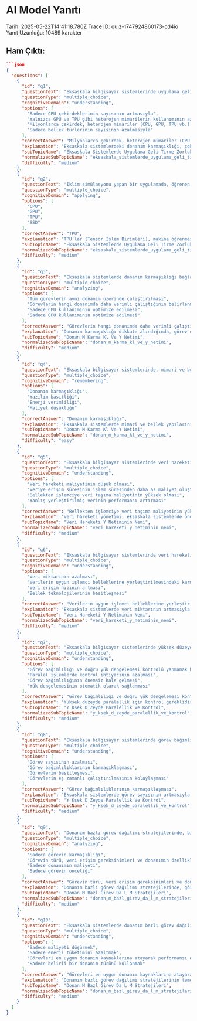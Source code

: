 # AI Model Yanıtı

Tarih: 2025-05-22T14:41:18.780Z
Trace ID: quiz-1747924860173-cd4io
Yanıt Uzunluğu: 10489 karakter

## Ham Çıktı:
```json
```json
{
  "questions": [
    {
      "id": "q1",
      "questionText": "Eksaskala bilgisayar sistemlerinde uygulama geliştirmenin zorluklarından biri olan donanım karmaşıklığı, hangi temel faktörlerle ilişkilidir?",
      "questionType": "multiple_choice",
      "cognitiveDomain": "understanding",
      "options": [
        "Sadece CPU çekirdeklerinin sayısının artmasıyla",
        "Yalnızca GPU ve TPU gibi heterojen mimarilerin kullanımının azalmasıyla",
        "Milyonlarca çekirdek, heterojen mimariler (CPU, GPU, TPU vb.) ve farklı bellek türlerinin kullanılmasıyla",
        "Sadece bellek türlerinin sayısının azalmasıyla"
      ],
      "correctAnswer": "Milyonlarca çekirdek, heterojen mimariler (CPU, GPU, TPU vb.) ve farklı bellek türlerinin kullanılmasıyla",
      "explanation": "Eksaskala sistemlerdeki donanım karmaşıklığı, çok sayıda çekirdek, farklı mimariler ve çeşitli bellek türlerinin bir arada kullanılmasından kaynaklanır. Bu durum, uygulama geliştirme sürecini zorlaştırır. Diğer seçenekler bu karmaşıklığı tam olarak yansıtmamaktadır.",
      "subTopicName": "Eksaskala Sistemlerde Uygulama Geli Tirme Zorluklar",
      "normalizedSubTopicName": "eksaskala_sistemlerde_uygulama_geli_tirme_zorluklar",
      "difficulty": "medium"
    },
    {
      "id": "q2",
      "questionText": "İklim simülasyonu yapan bir uygulamada, öğrenen modellerle iklim değişkenlerini tahmin etme işlemleri için en uygun donanım hangisidir?",
      "questionType": "multiple_choice",
      "cognitiveDomain": "applying",
      "options": [
        "CPU",
        "GPU",
        "TPU",
        "SSD"
      ],
      "correctAnswer": "TPU",
      "explanation": "TPU'lar (Tensor İşlem Birimleri), makine öğrenmesi iş yükleri için optimize edilmişlerdir ve öğrenen modellerle iklim değişkenlerini tahmin etme gibi işlemler için en uygun donanımı oluştururlar. CPU'lar genel amaçlı işlemler için, GPU'lar ise yüksek paralellik gerektiren işlemler için daha uygundur.",
      "subTopicName": "Eksaskala Sistemlerde Uygulama Geli Tirme Zorluklar",
      "normalizedSubTopicName": "eksaskala_sistemlerde_uygulama_geli_tirme_zorluklar",
      "difficulty": "medium"
    },
    {
      "id": "q3",
      "questionText": "Eksaskala sistemlerde donanım karmaşıklığı bağlamında, görev dağılımı yapılırken hangi husus dikkate alınmalıdır?",
      "questionType": "multiple_choice",
      "cognitiveDomain": "analyzing",
      "options": [
        "Tüm görevlerin aynı donanım üzerinde çalıştırılması",
        "Görevlerin hangi donanımda daha verimli çalıştığının belirlenmesi",
        "Sadece CPU kullanımının optimize edilmesi",
        "Sadece GPU kullanımının optimize edilmesi"
      ],
      "correctAnswer": "Görevlerin hangi donanımda daha verimli çalıştığının belirlenmesi",
      "explanation": "Donanım karmaşıklığı dikkate alındığında, görev dağılımı yapılırken her görevin hangi donanım üzerinde daha verimli çalıştığının belirlenmesi önemlidir. Bu, performansı artırır ve kaynakların etkin kullanımını sağlar. Diğer seçenekler, sistemin potansiyelini tam olarak kullanmamıza engel olur.",
      "subTopicName": "Donan M Karma Kl Ve Y Netimi",
      "normalizedSubTopicName": "donan_m_karma_kl_ve_y_netimi",
      "difficulty": "medium"
    },
    {
      "id": "q4",
      "questionText": "Eksaskala bilgisayar sistemlerinde, mimari ve bellek yapılarının çeşitlenmesi ve artmasıyla ortaya çıkan temel zorluklardan biri aşağıdakilerden hangisidir?",
      "questionType": "multiple_choice",
      "cognitiveDomain": "remembering",
      "options": [
        "Donanım karmaşıklığı",
        "Yazılım basitliği",
        "Enerji verimliliği",
        "Maliyet düşüklüğü"
      ],
      "correctAnswer": "Donanım karmaşıklığı",
      "explanation": "Eksaskala sistemlerde mimari ve bellek yapılarının çeşitlenmesi ve artması, donanım karmaşıklığını artırır. Bu durum, sistemlerin yönetimi ve optimizasyonu açısından zorluklar yaratır. Diğer seçenekler genellikle hedeflenen özellikler olsa da, bu sistemlerin doğasında var olan zorlukları yansıtmaz.",
      "subTopicName": "Donan M Karma Kl Ve Y Netimi",
      "normalizedSubTopicName": "donan_m_karma_kl_ve_y_netimi",
      "difficulty": "easy"
    },
    {
      "id": "q5",
      "questionText": "Eksaskala bilgisayar sistemlerinde veri hareketi yönetiminin önemi nedir?",
      "questionType": "multiple_choice",
      "cognitiveDomain": "understanding",
      "options": [
        "Veri hareketi maliyetinin düşük olması",
        "Veriye erişim süresinin işlem süresinden daha az maliyet oluşturması",
        "Bellekten işlemciye veri taşıma maliyetinin yüksek olması",
        "Yanlış yerleştirilmiş verinin performansı artırması"
      ],
      "correctAnswer": "Bellekten işlemciye veri taşıma maliyetinin yüksek olması",
      "explanation": "Veri hareketi yönetimi, eksaskala sistemlerde önemlidir çünkü bellekten işlemciye veri taşıma maliyeti yüksektir. Veriye erişim süresi, işlem süresinden daha fazla maliyet oluşturabilir ve yanlış yerleştirilmiş veri performans kaybına neden olabilir.",
      "subTopicName": "Veri Hareketi Y Netiminin Nemi",
      "normalizedSubTopicName": "veri_hareketi_y_netiminin_nemi",
      "difficulty": "medium"
    },
    {
      "id": "q6",
      "questionText": "Eksaskala bilgisayar sistemlerinde veri hareketi yönetimindeki temel zorluk nedir?",
      "questionType": "multiple_choice",
      "cognitiveDomain": "understanding",
      "options": [
        "Veri miktarının azalması",
        "Verilerin uygun işlemci belleklerine yerleştirilmesindeki karmaşıklığın artması",
        "Veri erişim hızının artması",
        "Bellek teknolojilerinin basitleşmesi"
      ],
      "correctAnswer": "Verilerin uygun işlemci belleklerine yerleştirilmesindeki karmaşıklığın artması",
      "explanation": "Eksaskala sistemlerde veri miktarının artmasıyla birlikte, verilerin uygun işlemci belleklerine yerleştirilmesindeki karmaşıklık artar. Bu durum, veri hareketi yönetimini zorlaştırır ve performans optimizasyonu gerektirir.",
      "subTopicName": "Veri Hareketi Y Netiminin Nemi",
      "normalizedSubTopicName": "veri_hareketi_y_netiminin_nemi",
      "difficulty": "medium"
    },
    {
      "id": "q7",
      "questionText": "Eksaskala bilgisayar sistemlerinde yüksek düzeyde paralellik için kontrolün gerekliliği neden önemlidir?",
      "questionType": "multiple_choice",
      "cognitiveDomain": "understanding",
      "options": [
        "Görev bağımlılığı ve doğru yük dengelemesi kontrolü yapmamak hatalı sonuçlara sebep olur ve performansı büyük ölçüde düşürür.",
        "Paralel işlemlerde kontrol ihtiyacının azalması",
        "Görev bağımlılığının önemsiz hale gelmesi",
        "Yük dengelemesinin otomatik olarak sağlanması"
      ],
      "correctAnswer": "Görev bağımlılığı ve doğru yük dengelemesi kontrolü yapmamak hatalı sonuçlara sebep olur ve performansı büyük ölçüde düşürür.",
      "explanation": "Yüksek düzeyde paralellik için kontrol gereklidir çünkü görev bağımlılığı ve doğru yük dengelemesi kontrolü yapılmadığında hatalı sonuçlar ortaya çıkar ve performans düşer. Bu nedenle, görevler arasındaki ilişkilerin ve iş yükünün dengeli dağılımının kontrol edilmesi önemlidir.",
      "subTopicName": "Y Ksek D Zeyde Paralellik Ve Kontrol",
      "normalizedSubTopicName": "y_ksek_d_zeyde_paralellik_ve_kontrol",
      "difficulty": "medium"
    },
    {
      "id": "q8",
      "questionText": "Eksaskala bilgisayar sistemlerinde görev bağımlılığı kontrolündeki temel zorluk nedir?",
      "questionType": "multiple_choice",
      "cognitiveDomain": "understanding",
      "options": [
        "Görev sayısının azalması",
        "Görev bağımlılıklarının karmaşıklaşması",
        "Görevlerin basitleşmesi",
        "Görevlerin eş zamanlı çalıştırılmasının kolaylaşması"
      ],
      "correctAnswer": "Görev bağımlılıklarının karmaşıklaşması",
      "explanation": "Eksaskala sistemlerde görev sayısının artmasıyla birlikte görev bağımlılıkları karmaşıklaşır. Bu durum, görevlerin doğru sırada ve zamanda yürütülmesini zorlaştırır, bu da hatalı sonuçlara ve performans sorunlarına yol açabilir.",
      "subTopicName": "Y Ksek D Zeyde Paralellik Ve Kontrol",
      "normalizedSubTopicName": "y_ksek_d_zeyde_paralellik_ve_kontrol",
      "difficulty": "medium"
    },
    {
      "id": "q9",
      "questionText": "Donanım bazlı görev dağılımı stratejilerinde, bir görevin hangi donanımda daha verimli çalışacağını belirlemek için hangi faktörler göz önünde bulundurulmalıdır?",
      "questionType": "multiple_choice",
      "cognitiveDomain": "analyzing",
      "options": [
        "Sadece görevin karmaşıklığı",
        "Görevin türü, veri erişim gereksinimleri ve donanımın özellikleri",
        "Sadece donanımın maliyeti",
        "Sadece görevin önceliği"
      ],
      "correctAnswer": "Görevin türü, veri erişim gereksinimleri ve donanımın özellikleri",
      "explanation": "Donanım bazlı görev dağılımı stratejilerinde, görevin türü (örneğin, hesaplama yoğun, veri yoğun), veri erişim gereksinimleri (hızlı bellek erişimi, büyük veri setleri) ve donanımın özellikleri (CPU, GPU, TPU) dikkate alınmalıdır. Bu faktörler, görevin hangi donanımda daha verimli çalışacağını belirlemede kritik öneme sahiptir.",
      "subTopicName": "Donan M Bazl Ğirev Da L M Stratejileri",
      "normalizedSubTopicName": "donan_m_bazl_girev_da_l_m_stratejileri",
      "difficulty": "medium"
    },
    {
      "id": "q10",
      "questionText": "Eksaskala sistemlerde donanım bazlı görev dağılımı stratejileri uygulanırken, hangi temel amaç güdülmelidir?",
      "questionType": "multiple_choice",
      "cognitiveDomain": "understanding",
      "options": [
        "Sadece maliyeti düşürmek",
        "Sadece enerji tüketimini azaltmak",
        "Görevleri en uygun donanım kaynaklarına atayarak performansı en üst düzeye çıkarmak",
        "Sadece belirli bir donanım türünü kullanmak"
      ],
      "correctAnswer": "Görevleri en uygun donanım kaynaklarına atayarak performansı en üst düzeye çıkarmak",
      "explanation": "Donanım bazlı görev dağılımı stratejilerinin temel amacı, görevleri en uygun donanım kaynaklarına atayarak performansı en üst düzeye çıkarmaktır. Bu, sistem kaynaklarının verimli kullanılmasını ve uygulamaların daha hızlı çalışmasını sağlar.",
      "subTopicName": "Donan M Bazl Ğirev Da L M Stratejileri",
      "normalizedSubTopicName": "donan_m_bazl_girev_da_l_m_stratejileri",
      "difficulty": "medium"
    }
  ]
}
```
```
